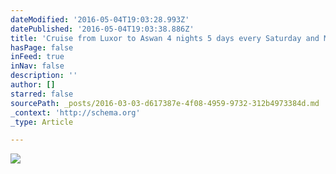 ```yaml
---
dateModified: '2016-05-04T19:03:28.993Z'
datePublished: '2016-05-04T19:03:38.886Z'
title: 'Cruise from Luxor to Aswan 4 nights 5 days every Saturday and Monday '
hasPage: false
inFeed: true
inNav: false
description: ''
author: []
starred: false
sourcePath: _posts/2016-03-03-d617387e-4f08-4959-9732-312b4973384d.md
_context: 'http://schema.org'
_type: Article

---
```

![](https://the-grid-user-content.s3-us-west-2.amazonaws.com/98a5ed86-bc85-4737-9643-88657901ef6c.jpg)